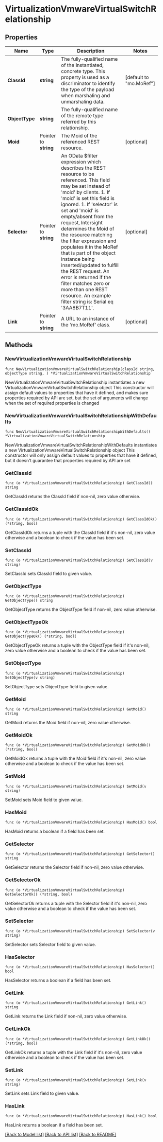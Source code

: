 # VirtualizationVmwareVirtualSwitchRelationship

## Properties

Name | Type | Description | Notes
------------ | ------------- | ------------- | -------------
**ClassId** | **string** | The fully-qualified name of the instantiated, concrete type. This property is used as a discriminator to identify the type of the payload when marshaling and unmarshaling data. | [default to "mo.MoRef"]
**ObjectType** | **string** | The fully-qualified name of the remote type referred by this relationship. | 
**Moid** | Pointer to **string** | The Moid of the referenced REST resource. | [optional] 
**Selector** | Pointer to **string** | An OData $filter expression which describes the REST resource to be referenced. This field may be set instead of &#39;moid&#39; by clients. 1. If &#39;moid&#39; is set this field is ignored. 1. If &#39;selector&#39; is set and &#39;moid&#39; is empty/absent from the request, Intersight determines the Moid of the resource matching the filter expression and populates it in the MoRef that is part of the object instance being inserted/updated to fulfill the REST request. An error is returned if the filter matches zero or more than one REST resource. An example filter string is: Serial eq &#39;3AA8B7T11&#39;. | [optional] 
**Link** | Pointer to **string** | A URL to an instance of the &#39;mo.MoRef&#39; class. | [optional] 

## Methods

### NewVirtualizationVmwareVirtualSwitchRelationship

`func NewVirtualizationVmwareVirtualSwitchRelationship(classId string, objectType string, ) *VirtualizationVmwareVirtualSwitchRelationship`

NewVirtualizationVmwareVirtualSwitchRelationship instantiates a new VirtualizationVmwareVirtualSwitchRelationship object
This constructor will assign default values to properties that have it defined,
and makes sure properties required by API are set, but the set of arguments
will change when the set of required properties is changed

### NewVirtualizationVmwareVirtualSwitchRelationshipWithDefaults

`func NewVirtualizationVmwareVirtualSwitchRelationshipWithDefaults() *VirtualizationVmwareVirtualSwitchRelationship`

NewVirtualizationVmwareVirtualSwitchRelationshipWithDefaults instantiates a new VirtualizationVmwareVirtualSwitchRelationship object
This constructor will only assign default values to properties that have it defined,
but it doesn't guarantee that properties required by API are set

### GetClassId

`func (o *VirtualizationVmwareVirtualSwitchRelationship) GetClassId() string`

GetClassId returns the ClassId field if non-nil, zero value otherwise.

### GetClassIdOk

`func (o *VirtualizationVmwareVirtualSwitchRelationship) GetClassIdOk() (*string, bool)`

GetClassIdOk returns a tuple with the ClassId field if it's non-nil, zero value otherwise
and a boolean to check if the value has been set.

### SetClassId

`func (o *VirtualizationVmwareVirtualSwitchRelationship) SetClassId(v string)`

SetClassId sets ClassId field to given value.


### GetObjectType

`func (o *VirtualizationVmwareVirtualSwitchRelationship) GetObjectType() string`

GetObjectType returns the ObjectType field if non-nil, zero value otherwise.

### GetObjectTypeOk

`func (o *VirtualizationVmwareVirtualSwitchRelationship) GetObjectTypeOk() (*string, bool)`

GetObjectTypeOk returns a tuple with the ObjectType field if it's non-nil, zero value otherwise
and a boolean to check if the value has been set.

### SetObjectType

`func (o *VirtualizationVmwareVirtualSwitchRelationship) SetObjectType(v string)`

SetObjectType sets ObjectType field to given value.


### GetMoid

`func (o *VirtualizationVmwareVirtualSwitchRelationship) GetMoid() string`

GetMoid returns the Moid field if non-nil, zero value otherwise.

### GetMoidOk

`func (o *VirtualizationVmwareVirtualSwitchRelationship) GetMoidOk() (*string, bool)`

GetMoidOk returns a tuple with the Moid field if it's non-nil, zero value otherwise
and a boolean to check if the value has been set.

### SetMoid

`func (o *VirtualizationVmwareVirtualSwitchRelationship) SetMoid(v string)`

SetMoid sets Moid field to given value.

### HasMoid

`func (o *VirtualizationVmwareVirtualSwitchRelationship) HasMoid() bool`

HasMoid returns a boolean if a field has been set.

### GetSelector

`func (o *VirtualizationVmwareVirtualSwitchRelationship) GetSelector() string`

GetSelector returns the Selector field if non-nil, zero value otherwise.

### GetSelectorOk

`func (o *VirtualizationVmwareVirtualSwitchRelationship) GetSelectorOk() (*string, bool)`

GetSelectorOk returns a tuple with the Selector field if it's non-nil, zero value otherwise
and a boolean to check if the value has been set.

### SetSelector

`func (o *VirtualizationVmwareVirtualSwitchRelationship) SetSelector(v string)`

SetSelector sets Selector field to given value.

### HasSelector

`func (o *VirtualizationVmwareVirtualSwitchRelationship) HasSelector() bool`

HasSelector returns a boolean if a field has been set.

### GetLink

`func (o *VirtualizationVmwareVirtualSwitchRelationship) GetLink() string`

GetLink returns the Link field if non-nil, zero value otherwise.

### GetLinkOk

`func (o *VirtualizationVmwareVirtualSwitchRelationship) GetLinkOk() (*string, bool)`

GetLinkOk returns a tuple with the Link field if it's non-nil, zero value otherwise
and a boolean to check if the value has been set.

### SetLink

`func (o *VirtualizationVmwareVirtualSwitchRelationship) SetLink(v string)`

SetLink sets Link field to given value.

### HasLink

`func (o *VirtualizationVmwareVirtualSwitchRelationship) HasLink() bool`

HasLink returns a boolean if a field has been set.


[[Back to Model list]](../README.md#documentation-for-models) [[Back to API list]](../README.md#documentation-for-api-endpoints) [[Back to README]](../README.md)


